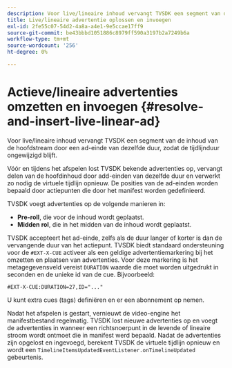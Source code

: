 ```yaml
---
description: Voor live/lineaire inhoud vervangt TVSDK een segment van de inhoud van de hoofdstream door een ad-einde van dezelfde duur, zodat de tijdlijnduur ongewijzigd blijft.
title: Live/lineaire advertentie oplossen en invoegen
exl-id: 2fe55c07-54d2-4a8a-a4e1-9e5ccae17ff9
source-git-commit: be43bbbd1051886c8979ff590a3197b2a7249b6a
workflow-type: tm+mt
source-wordcount: '256'
ht-degree: 0%

---
```


# Actieve/lineaire advertenties omzetten en invoegen {#resolve-and-insert-live-linear-ad}

Voor live/lineaire inhoud vervangt TVSDK een segment van de inhoud van de hoofdstream door een ad-einde van dezelfde duur, zodat de tijdlijnduur ongewijzigd blijft.

Vóór en tijdens het afspelen lost TVSDK bekende advertenties op, vervangt delen van de hoofdinhoud door add-einden van dezelfde duur en verwerkt zo nodig de virtuele tijdlijn opnieuw. De posities van de ad-einden worden bepaald door actiepunten die door het manifest worden gedefinieerd.

TVSDK voegt advertenties op de volgende manieren in:

* **Pre-roll**, die voor de inhoud wordt geplaatst.
* **Midden rol**, die in het midden van de inhoud wordt geplaatst.

TVSDK accepteert het ad-einde, zelfs als de duur langer of korter is dan de vervangende duur van het actiepunt. TVSDK biedt standaard ondersteuning voor de `#EXT-X-CUE` activeer als een geldige advertentiemarkering bij het omzetten en plaatsen van advertenties. Voor deze markering is het metagegevensveld vereist `DURATION` waarde die moet worden uitgedrukt in seconden en de unieke id van de cue. Bijvoorbeeld:

```
#EXT-X-CUE:DURATION=27,ID="..."
```

U kunt extra cues (tags) definiëren en er een abonnement op nemen.

Nadat het afspelen is gestart, vernieuwt de video-engine het manifestbestand regelmatig. TVSDK lost nieuwe advertenties op en voegt de advertenties in wanneer een richtsnoerpunt in de levende of lineaire stroom wordt ontmoet die in manifest werd bepaald. Nadat de advertenties zijn opgelost en ingevoegd, berekent TVSDK de virtuele tijdlijn opnieuw en wordt een `TimelineItemsUpdatedEventListener.onTimelineUpdated` gebeurtenis.
